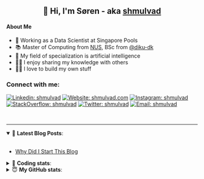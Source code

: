 <h2 align="center">
	👋 Hi, I'm Søren - aka <a href="https://shmulvad.com">shmulvad</a>
</h2>

#### About Me
- 🤖 Working as a Data Scientist at Singapore Pools
- 📚 Master of Computing from [NUS], BSc from [@diku-dk]
- 🧠 My field of specialization is artificial intelligence
- 👨‍🏫 I enjoy sharing my knowledge with others
- 👨‍💻 I love to build my own stuff

### Connect with me:

[![Linkedin: shmulvad](https://img.shields.io/badge/shmulvad-blue?style=flat&logo=Linkedin&logoColor=white)][linkedin]
[![Website: shmulvad.com](https://img.shields.io/badge/shmulvad.com-47CCCC?&style=flat&logo=Google-Chrome&logoColor=white)][website]
[![Instagram: shmulvad](https://img.shields.io/badge/-@shmulvad-purple?style=flat&logo=Instagram&logoColor=white)][instagram]
[![StackOverflow: shmulvad](https://img.shields.io/badge/shmulvad-FE7A16?style=flat&logo=stack-overflow&logoColor=white)][stackOverflow]
[![Twitter: shmulvad](https://img.shields.io/badge/@shmulvad-1ca0f1?style=flat&logo=twitter&logoColor=white)][twitter]
[![Email: shmulvad](https://img.shields.io/badge/shmulvad-D14836?style=flat&logo=gmail&logoColor=white)][mail]

<br />

---

<details open>
 <summary>📕 <b>Latest Blog Posts</b>: </summary>

<br>

<!-- BLOG-POST-LIST:START -->
- [Why Did I Start This Blog](https://shmulvad.com/blog/why-did-start-this-blog)
<!-- BLOG-POST-LIST:END -->

</details>

<!-- --- -->

<details>
 <summary>🤖 <b>Coding stats</b>: </summary>

<br>

NOTE: Doesn't track coding at work or work done in environments such as Jupyter Notebooks.

<!--START_SECTION:waka-->
![Code Time](http://img.shields.io/badge/Code%20Time-2%2C796%20hrs%2022%20mins-blue)

**I'm a Night 🦉** 

```text
🌞 Morning                527 commits         ██░░░░░░░░░░░░░░░░░░░░░░░   08.36 % 
🌆 Daytime                1695 commits        ███████░░░░░░░░░░░░░░░░░░   26.89 % 
🌃 Evening                2547 commits        ██████████░░░░░░░░░░░░░░░   40.40 % 
🌙 Night                  1535 commits        ██████░░░░░░░░░░░░░░░░░░░   24.35 % 
```


📊 **This Week I Spent My Time On** 

```text
💬 Programming Languages: 
Python                   25 hrs 57 mins      ██████████████████░░░░░░░   71.16 % 
Other                    5 hrs 54 mins       ████░░░░░░░░░░░░░░░░░░░░░   16.20 % 
Bash                     1 hr 16 mins        █░░░░░░░░░░░░░░░░░░░░░░░░   03.51 % 
TypeScript               46 mins             █░░░░░░░░░░░░░░░░░░░░░░░░   02.12 % 
Text                     43 mins             ░░░░░░░░░░░░░░░░░░░░░░░░░   01.97 % 

🔥 Editors: 
VS Code                  29 hrs 52 mins      ████████████████████░░░░░   81.92 % 
Zsh                      5 hrs 46 mins       ████░░░░░░░░░░░░░░░░░░░░░   15.85 % 
Sublime Text             48 mins             █░░░░░░░░░░░░░░░░░░░░░░░░   02.23 % 

🐱‍💻 Projects: 
km24-core                32 hrs 4 mins       ██████████████████████░░░   87.94 % 
overvaagning-admin       1 hr 19 mins        █░░░░░░░░░░░░░░░░░░░░░░░░   03.61 % 
company-scrapers         1 hr                █░░░░░░░░░░░░░░░░░░░░░░░░   02.79 % 
Unknown Project          47 mins             █░░░░░░░░░░░░░░░░░░░░░░░░   02.19 % 
mediawatch               40 mins             ░░░░░░░░░░░░░░░░░░░░░░░░░   01.84 % 
```


 Last Updated on 13/09/2024 18:47:59 UTC
<!--END_SECTION:waka-->

</details>

<!-- --- -->

<details>
 <summary>😇 <b>My GitHub stats</b>: </summary>

<br>

<img align="left" alt="shmulvad's Github Stats" src="https://github-readme-stats.vercel.app/api?username=shmulvad&show_icons=true&hide_border=true" />

</details>



[website]: https://shmulvad.com
[twitter]: https://twitter.com/shmulvad
[linkedin]: https://linkedin.com/in/shmulvad
[instagram]: https://instagram.com/shmulvad
[stackOverflow]: https://stackoverflow.com/users/9248793/shmulvad
[mail]: mailto:shmulvad@gmail.com
[@diku-dk]: https://github.com/diku-dk
[github]: https://github.com/shmulvad
[NUS]: https://www.nus.edu.sg